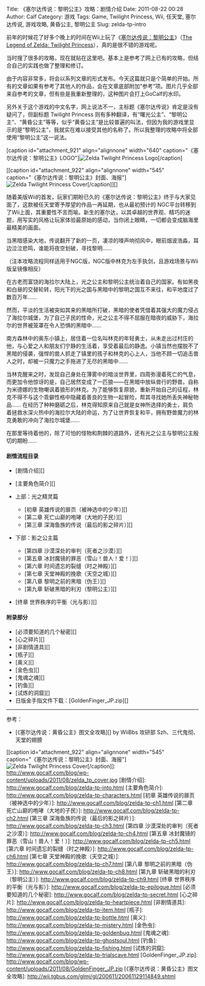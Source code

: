 Title: 《塞尔达传说：黎明公主》攻略：剧情介绍
Date: 2011-08-22 00:28
Author: Calf
Category: 游戏
Tags: Game, Twilight Princess, Wii, 任天堂, 塞尔达传说, 游戏攻略, 黄昏公主, 黎明公主
Slug: zelda-tp-intro

前年的时候花了好多个晚上的时间在Wii上玩了《[塞尔达传说：黎明公主][]》（[The
Legend of Zelda: Twilight
Princess][塞尔达传说：黎明公主]），真的是很不错的游戏呢。

当时搜了很多的攻略，现在就贴在这里吧。基本上是参考了网上已有的攻略，但结合自己的实践也做了整理和修订。<!--more-->

由于内容非常多，将会以系列文章的形式发布。今天这篇就只是个简单的开始。所有的文章如果有参考了其他人的作品，会在文章底部附加“参考”项。图片几乎全部来自参考的文章，但有些是我重新整理的，这种图片会打上GoCalf的水印。

另外关于这个游戏的中文名字，网上说法不一，主标题《塞尔达传说》肯定是没有疑问了，但副标题
Twilight Princess
则有多种翻译，有“曙光公主”、“黎明公主”、“黄昏公主”等等，似乎“黄昏公主”是比较普遍的叫法，但因为我的游戏里显示的是“黎明公主”，我就实在难以接受其他的名称了。所以我整理的攻略中将全部使用“黎明公主”这一说法。

[caption id="attachment\_921" align="alignnone" width="640"
caption="《塞尔达传说：黎明公主》LOGO"]![Zelda Twilight Princess
Logo][][/caption]

[[caption id="attachment\_922" align="alignnone" width="545"
caption="《塞尔达传说：黎明公主》封面、海报"]![Zelda Twilight Princess
Cover][][/caption]][]

随着美版Wii的首发，玩家们期盼已久的《塞尔达传说：黎明公主》终于与大家见面了，这款被任天堂寄予厚望的作品一再延期，也从最初预计的
NGC平台转移到了Wii上面，其重要性不言而喻。新生的塞尔达，以其卓越的世界观、精巧的迷题，用写实的风格让玩家体验最原始的感动，当你闭上眼睛，一切都会变成脑海里最精美的画面。

当黑暗感染大地，传说翻开了新的一页，凄凉的嚎声响彻风中，眼前烟波浩淼，耳边泣泣悲鸣，谁能将夜空划破，寻找黎明……

（注本攻略流程同样适用于NGC版，NGC版中林克为左手执剑，且游戏场景与Wii版呈镜像相反）

在古老而富饶的海拉尔大陆上，光之公主和黎明公主统治着自己的国家。有如黑夜和白昼的交替轮转，阳光下的光之国与黑暗中的黎明之国互不来往，和平地度过了数百万年……

然而，平淡的生活被突如其来的黑暗所打破，黑暗的使者凭借着其强大的魔力侵占了海拉尔城堡，为了自己子民的性命，光之公主不得不屈服在暗夜的威胁下，海拉尔的世界被笼罩在令人恐惧的黑暗中……

南方森林中的奥东小镇上，居住着一位名叫林克的年轻勇士，从未走出过村庄的他，与心爱之人和朋友们宁静的生活着，享受着最后的静逸。小镇当然也摆脱不了黑暗的侵袭，强悍的兽人抓走了镇里的孩子和林克的心上人，当他不顾一切追击兽人之时，却被一只魔力之手拖进了无尽的黑暗中……

当林克醒来之时，发现自己身处在薄雾中的暗淡世界里，四周弥漫着死亡的气息，而更加令他惊讶的是，自己居然变成了一匹狼——在黑暗中放纵兽行的野兽。自称为米德娜的生物嘲讽着狼形的林克。为了能够恢复原貌，重新开始自己的征程，林克不得不与这个乖僻性格中隐藏着善良的生物一起冒险，帮其寻找她所丢失神秘物品……
在经历了种种磨砺之后，林克得知原来自己就是女神所选择的勇士，肩负着拯救水深火热中的海拉尔大陆的命运，为了让世界恢复和平，拥有野兽魔力的林克勇敢的冲向了海拉尔城堡……

在那里等待着他的，除了可怕的怪物和荆棘的道路外，还有光之公主与黎明公主殷切的期盼……

#### 剧情流程目录

-   [剧情介绍][]
-   [主要角色简介][]
-   上部：光之精灵篇
    -   [初章 英雄传说的扉页（被神选中的少年）][]
    -   [第二章 死亡山巅的咆哮（大地的子民）][]
    -   [第三章 深海鱼族的传说（最后的影之碎片）][]

-   下部：影之公主篇
    -   [第四章 沙漠深处的审判（死者之沙漠）][]
    -   [第五章 冰封魔镜的罪恶（雪山！兽人！爱！）][]
    -   [第六章 时间遗忘的裂缝（时之神殿）][]
    -   [第七章 天堂神殿的挽歌（天空之城）][]
    -   [第八章 黎明之前的黑暗（伪王）][]
    -   [第九章 斩破黑暗的利刃（黎明公主）][]

-   [终章 世界秩序的平衡（光与影）][]

#### 附录部分

-   [必须要知道的几个秘密][]
-   [心之碎片][]
-   [非剧情道具][]
-   [瓶子][]
-   [奥义][]
-   [金色虫][]
-   [鬼魂之魂][]
-   [钓鱼][]
-   [试炼的洞窟][]
-   日版金手指文件下载：[GoldenFinger\_JP.zip][]

* * * * *

参考：

-   [《塞尔达传说：黄昏公主》图文全攻略][] by WiiBbs 攻研部
    Szh、三代鬼彻、天堂的翅膀

  [塞尔达传说：黎明公主]: http://www.zelda.com/tp/
  [Zelda Twilight Princess Logo]: http://www.gocalf.com/blog/wp-content/uploads/2011/08/zelda_tp_logo_mid.png
    "zelda_tp_logo_mid"
  [Zelda Twilight Princess Cover]: http://www.gocalf.com/blog/wp-content/uploads/2011/08/zelda_tp_cover-545x700.jpg
    "zelda_tp_cover"
  [[caption id="attachment\_922" align="alignnone" width="545"
  caption="《塞尔达传说：黎明公主》封面、海报"]![Zelda Twilight Princess
  Cover][][/caption]]: http://www.gocalf.com/blog/wp-content/uploads/2011/08/zelda_tp_cover.jpg
  [剧情介绍]: http://www.gocalf.com/blog/zelda-tp-into.html
  [主要角色简介]: http://www.gocalf.com/blog/zelda-tp-characters.html
  [初章 英雄传说的扉页（被神选中的少年）]: http://www.gocalf.com/blog/zelda-tp-ch1.html
  [第二章 死亡山巅的咆哮（大地的子民）]: http://www.gocalf.com/blog/zelda-tp-ch2.html
  [第三章 深海鱼族的传说（最后的影之碎片）]: http://www.gocalf.com/blog/zelda-tp-ch3.html
  [第四章 沙漠深处的审判（死者之沙漠）]: http://www.gocalf.com/blog/zelda-tp-ch4.html
  [第五章 冰封魔镜的罪恶（雪山！兽人！爱！）]: http://www.gocalf.com/blog/zelda-tp-ch5.html
  [第六章 时间遗忘的裂缝（时之神殿）]: http://www.gocalf.com/blog/zelda-tp-ch6.html
  [第七章 天堂神殿的挽歌（天空之城）]: http://www.gocalf.com/blog/zelda-tp-ch7.html
  [第八章 黎明之前的黑暗（伪王）]: http://www.gocalf.com/blog/zelda-tp-ch8.html
  [第九章 斩破黑暗的利刃（黎明公主）]: http://www.gocalf.com/blog/zelda-tp-ch9.html
  [终章 世界秩序的平衡（光与影）]: http://www.gocalf.com/blog/zelda-tp-epilogue.html
  [必须要知道的几个秘密]: http://www.gocalf.com/blog/zelda-tp-secret.html
  [心之碎片]: http://www.gocalf.com/blog/zelda-tp-heartpiece.html
  [非剧情道具]: http://www.gocalf.com/blog/zelda-tp-item.html
  [瓶子]: http://www.gocalf.com/blog/zelda-tp-bottle.html
  [奥义]: http://www.gocalf.com/blog/zelda-tp-mistery.html
  [金色虫]: http://www.gocalf.com/blog/zelda-tp-goldenbug.html
  [鬼魂之魂]: http://www.gocalf.com/blog/zelda-tp-ghostsoul.html
  [钓鱼]: http://www.gocalf.com/blog/zelda-tp-fishing.html
  [试炼的洞窟]: http://www.gocalf.com/blog/zelda-tp-trialscave.html
  [GoldenFinger\_JP.zip]: http://www.gocalf.com/blog/wp-content/uploads/2011/08/GoldenFinger_JP.zip
  [《塞尔达传说：黄昏公主》图文全攻略]: http://wii.tgbus.com/glmj/gl/200611/20061129114849.shtml
